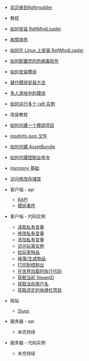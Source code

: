 - [欢迎来到Raftmodder](guid.mc)
- 教程
- [如何安装 RaftModLoader](/general/algorithm/README.md)
 - [故障排除](/general/algorithm/data-structures/stack/README.zh-CN.md)
 - [如何在 Linux 上安装 RaftModLoader](/general/algorithm/data-structures/queue/README.zh-CN.md)
- [如何配置您的防病毒软件](/general/design-pattern/README.md)
- [如何安装模组](/general/network/protocol-model.md)
 - [替代模组安装方法](/general/network/protocol-model.md)
 - [多人游戏中的模组](/general/network/protocol-model.md)
- [如何运行多个 raft 实例](/general/network/protocol-model.md)


- 改装教程
- [如何创建一个模组项目](/general/network/protocol-model.md)
 - [modinfo.json 文件](/general/network/protocol-model.md)
- [如何创建 AssetBundle](/general/network/protocol-model.md)
- [如何创建控制台命令](/general/network/protocol-model.md)
- [Harmony 基础](/general/network/protocol-model.md)
- [访问修改存储库](/general/network/protocol-model.md)


- 客户端 - api
  - [RAPI](/general/network/protocol-model.md)
  - [模组事件](/general/network/protocol-model.md)


- 客户端 - 代码实例
  - [读取私有变量](/general/network/protocol-model.md)
  - [修改私有变量](/general/network/protocol-model.md)
  - [添加私有变量](/general/network/protocol-model.md)
  - [访问玩家实例](/general/network/protocol-model.md)
  - [给玩家物品](/general/network/protocol-model.md)
  - [掉落/生成物品](/general/network/protocol-model.md)
  - [打印到控制台](/general/network/protocol-model.md)
  - [在世界加载时执行代码](/general/network/protocol-model.md)
  - [获取当前 SteamID](/general/network/protocol-model.md)
  - [获取当前用户名](/general/network/protocol-model.md)
  - [获取选定的快捷栏项目](/general/network/protocol-model.md)


- 网站
  - [Slugs](/general/network/protocol-model.md)


- 服务器 - api
  - 未完待续


- 服务器 - 代码实例
  - 未完待续
